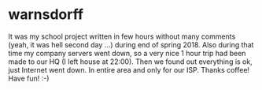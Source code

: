 # warnsdorff
It was my school project written in few hours without many comments (yeah, it was hell second day ...) during end of spring 2018.
Also during that time my company servers went down, so a very nice 1 hour trip had been made to our HQ (I left house at 22:00). Then we found out everything is ok, just Internet went down. In entire area and only for our ISP. Thanks coffee!
Have fun! :-)